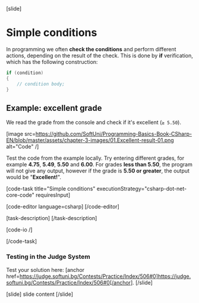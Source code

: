 [slide]
# Simple conditions

In programming we often **check the conditions** and perform different actions, depending on the result of the check. This is done by **if** verification, which has the following construction:

```csharp
if (condition)
{
    // condition body;  
}
```

## Example: excellent grade

We read the grade from the console and check if it's excellent (`≥ 5.50`).

[image src=https://github.com/SoftUni/Programming-Basics-Book-CSharp-EN/blob/master/assets/chapter-3-images/01.Еxcellent-result-01.png alt="Code" /]

Test the code from the example locally. Try entering different grades, for example **4.75**, **5.49**, **5.50** and **6.00**. For grades **less than 5.50**, the program will not give any output, however if the grade is **5.50 or greater**, the output would be "**Excellent!**".

[code-task title="Simple conditions" executionStrategy="csharp-dot-net-core-code" requiresInput]

[code-editor language=csharp]
[/code-editor]

[task-description]
[/task-description]

[code-io /]

[/code-task]

### Testing in the Judge System

Test your solution here: [anchor href=https://judge.softuni.bg/Contests/Practice/Index/506#0]https://judge.softuni.bg/Contests/Practice/Index/506#0[/anchor].
[/slide]


[slide]
slide content
[/slide]
